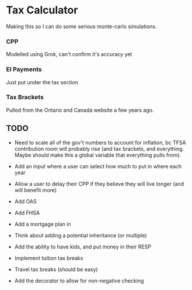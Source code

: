# Tax Calculator
Making this so I can do some serious monte-carlo simulations.

### CPP
Modelled using Grok, can't confirm it's accuracy yet

### EI Payments
Just put under the tax section

### Tax Brackets
Pulled from the Ontario and Canada website a few years ago.

## TODO
- Need to scale all of the gov't numbers to account for inflation, bc TFSA contribution room will probably rise (and tax brackets, and everything. Maybe should make this a global variable that everything pulls from).
- Add an input where a user can select how much to put in where each year
- Allow a user to delay their CPP if they believe they will live longer (and will benefit more)
- Add OAS
- Add FHSA
- Add a mortgage plan in
- Think about adding a potential inheritance (or multiple)
- Add the ability to have kids, and put money in their RESP
- Implement tuition tax breaks
- Travel tax breaks (should be easy)

- Add the decorator to allow for non-negative checking